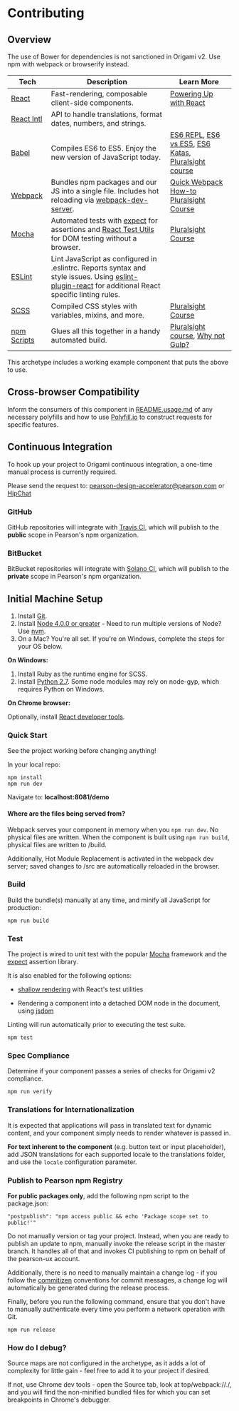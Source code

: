 # Contributing

## Overview

The use of Bower for dependencies is not sanctioned in Origami v2. Use npm with webpack or browserify instead.

| **Tech** | **Description** |**Learn More**|
|----------|-------|---|
| [React](https://facebook.github.io/react/)  |   Fast-rendering, composable client-side components.    | [Powering Up with React](https://www.codeschool.com/courses/powering-up-with-react) |
| [React Intl](https://github.com/yahoo/react-intl/wiki) | API to handle translations, format dates, numbers, and strings. | |
| [Babel](http://babeljs.io) |  Compiles ES6 to ES5. Enjoy the new version of JavaScript today.     | [ES6 REPL](https://babeljs.io/repl/), [ES6 vs ES5](http://es6-features.org), [ES6 Katas](http://es6katas.org), [Pluralsight course](https://www.pluralsight.com/courses/javascript-fundamentals-es6)    |
| [Webpack](http://webpack.github.io) | Bundles npm packages and our JS into a single file. Includes hot reloading via [webpack-dev-server](https://webpack.github.io/docs/webpack-dev-server.html). | [Quick Webpack How-to](https://github.com/petehunt/webpack-howto) [Pluralsight Course](https://www.pluralsight.com/courses/webpack-fundamentals)|
| [Mocha](http://mochajs.org) | Automated tests with [expect](https://www.npmjs.com/package/expect) for assertions and [React Test Utils](https://facebook.github.io/react/docs/test-utils.html) for DOM testing without a browser. | [Pluralsight Course](https://www.pluralsight.com/courses/testing-javascript) |
| [ESLint](http://eslint.org/)| Lint JavaScript as configured in .eslintrc. Reports syntax and style issues. Using [eslint-plugin-react](https://github.com/yannickcr/eslint-plugin-react) for additional React specific linting rules. | |
| [SCSS](http://sass-lang.com/documentation/file.SCSS_FOR_SASS_USERS.html) | Compiled CSS styles with variables, mixins, and more. | [Pluralsight Course](https://www.pluralsight.com/courses/better-css)|
| [npm Scripts](https://docs.npmjs.com/misc/scripts)| Glues all this together in a handy automated build. | [Pluralsight course](https://www.pluralsight.com/courses/npm-build-tool-introduction), [Why not Gulp?](https://medium.com/@housecor/why-i-left-gulp-and-grunt-for-npm-scripts-3d6853dd22b8#.vtaziro8n)  |

This archetype includes a working example component that puts the above to use.

## Cross-browser Compatibility

Inform the consumers of this component in [README.usage.md](README.usage.md) of any necessary polyfills and how to use
[Polyfill.io](https://cdn.polyfill.io/v2/docs/examples) to construct requests for specific features.

## Continuous Integration

To hook up your project to Origami continuous integration, a one-time manual process is currently required. 

Please send the request to: pearson-design-accelerator@pearson.com or [HipChat](https://pearson.hipchat.com/chat/room/1469228)

### GitHub

GitHub repositories will integrate with [Travis CI](https://travis-ci.org/Pearson-Higher-Ed/), which will publish to the
 **public** scope in Pearson's npm organization.

### BitBucket

BitBucket repositories will integrate with [Solano CI](https://ci.solanolabs.com), which will publish to the **private**
scope in Pearson's npm organization.

## Initial Machine Setup
1. Install [Git](https://git-scm.com/downloads). 
2. Install [Node 4.0.0 or greater](https://nodejs.org) - Need to run multiple versions of Node? Use [nvm](https://github.com/creationix/nvm).
3. On a Mac? You're all set. If you're on Windows, complete the steps for your OS below.  

**On Windows:**

1. Install Ruby as the runtime engine for SCSS.
2. Install [Python 2.7](https://www.python.org/downloads/). Some node modules may rely on node-gyp, which requires Python on Windows.

**On Chrome browser:**

Optionally, install [React developer tools](https://chrome.google.com/webstore/detail/react-developer-tools/fmkadmapgofadopljbjfkapdkoienihi?hl=en).

### Quick Start

See the project working before changing anything!

In your local repo:

    npm install
    npm run dev

Navigate to: **localhost:8081/demo** 

#### Where are the files being served from?

Webpack serves your component in memory when you `npm run dev`. No physical files are written. When the component is 
built using `npm run build`, physical files are written to /build.

Additionally, Hot Module Replacement is activated in the webpack dev server; saved changes to /src are automatically 
reloaded in the browser.

### Build

Build the bundle(s) manually at any time, and minify all JavaScript for production:

    npm run build

### Test

The project is wired to unit test with the popular [Mocha](https://mochajs.org/) framework and the [expect](https://github.com/mjackson/expect) assertion library.

It is also enabled for the following options:

- [shallow rendering](https://facebook.github.io/react/docs/test-utils.html#shallow-rendering) with React's test utilities

- Rendering a component into a detached DOM node in the document, using [jsdom](http://jaketrent.com/post/testing-react-with-jsdom/)

Linting will run automatically prior to executing the test suite.


    npm test    

### Spec Compliance

Determine if your component passes a series of checks for Origami v2 compliance.

    npm run verify

### Translations for Internationalization

It is expected that applications will pass in translated text for dynamic content, and your component simply needs to 
render whatever is passed in.

**For text inherent to the component** (e.g. button text or input placeholder), add JSON translations for each supported 
locale to the translations folder, and use the `locale` configuration parameter.

### Publish to Pearson npm Registry

**For public packages only**, add the following npm script to the package.json:

    "postpublish": "npm access public && echo 'Package scope set to public!'"

Do not manually version or tag your project. Instead, when you are ready to publish an update to npm, manually invoke the
release script in the master branch. It handles all of that and invokes CI publishing to npm on behalf of the pearson-ux
 account.

Additionally, there is no need to manually maintain a change log - if you follow the 
[commitizen](https://commitizen.github.io/cz-cli/) conventions for commit messages, a change log will automatically be 
generated during the release process.

Finally, before you run the following command, ensure that you don't have to manually authenticate every time you 
perform a network operation with Git.

    npm run release

### How do I debug?

Source maps are not configured in the archetype, as it adds a lot of complexity for little gain - feel free to add it to
your project if desired.

If not, use Chrome dev tools - open the Source tab, look at top/webpack://./, and you will find the non-minified bundled
files for which you can set breakpoints in Chrome's debugger.
